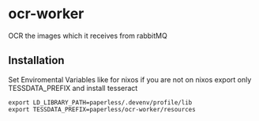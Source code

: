 # ocr-worker

OCR the images which it receives from rabbitMQ

## Installation

Set Enviromental Variables like for nixos if you are not on nixos export only TESSDATA_PREFIX and install tesseract
```shell
export LD_LIBRARY_PATH=paperless/.devenv/profile/lib
export TESSDATA_PREFIX=paperless/ocr-worker/resources
```

